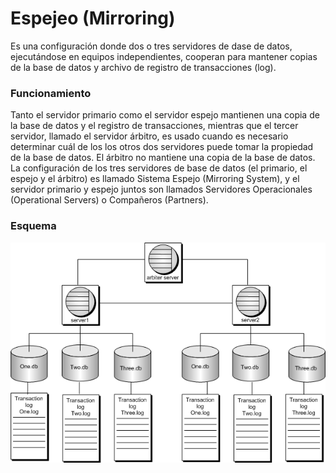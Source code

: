 # Espejeo (Mirroring)

Es una configuración donde dos o tres servidores de dase de datos, ejecutándose en equipos independientes, cooperan para mantener copias de la base de datos y archivo de registro de transacciones (log).

### Funcionamiento
Tanto el servidor primario ​como el servidor espejo mantienen una copia de la base de datos y el registro de transacciones, mientras que el tercer servidor, llamado el servidor árbitro, es usado cuando es necesario determinar cuál de los los otros dos servidores puede tomar la propiedad de la base de datos. El árbitro no mantiene una copia de la base de datos. La configuración de los tres servidores de base de datos (el primario, el espejo y el árbitro) es llamado Sistema Espejo (Mirroring System), y el servidor primario y espejo juntos son llamados Servidores Operacionales (Operational Servers) o Compañeros (Partners).

### Esquema
![alt text](image.png)
